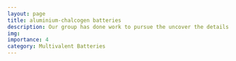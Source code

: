```yaml
---
layout: page
title: aluminium-chalcogen batteries
description: Our group has done work to pursue the uncover the details of Aluminium-chalcogen energy storage.
img:
importance: 4
category: Multivalent Batteries
---
```

